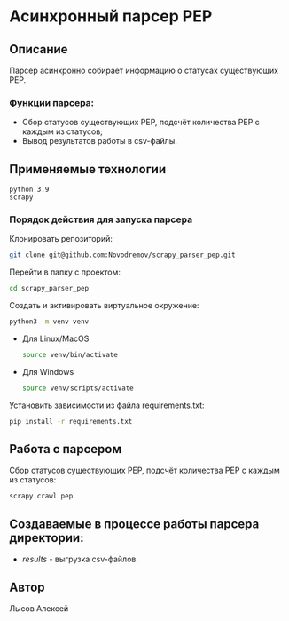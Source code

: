 # Асинхронный парсер PEP

## Описание
Парсер асинхронно собирает информацию о статусах существующих PEP.

### Функции парсера:

* Сбор статусов существующих PEP, подсчёт количества PEP с каждым из статусов;
* Вывод результатов работы в csv-файлы.


## Применяемые технологии

```
python 3.9
scrapy
```

### Порядок действия для запуска парсера

Клонировать репозиторий:

```bash
git clone git@github.com:Novodremov/scrapy_parser_pep.git
```

Перейти в папку с проектом:


```bash
cd scrapy_parser_pep
```

Создать и активировать виртуальное окружение:

```bash
python3 -m venv venv
```

* Для Linux/MacOS

    ```bash
    source venv/bin/activate
    ```

* Для Windows

    ```bash
    source venv/scripts/activate
    ```

Установить зависимости из файла requirements.txt:

```bash
pip install -r requirements.txt
```

## Работа с парсером

Сбор статусов существующих PEP, подсчёт количества PEP с каждым из статусов:
```bash
scrapy crawl pep
```

## Создаваемые в процессе работы парсера директории:
* _results_ - выгрузка csv-файлов.

## Автор
Лысов Алексей
